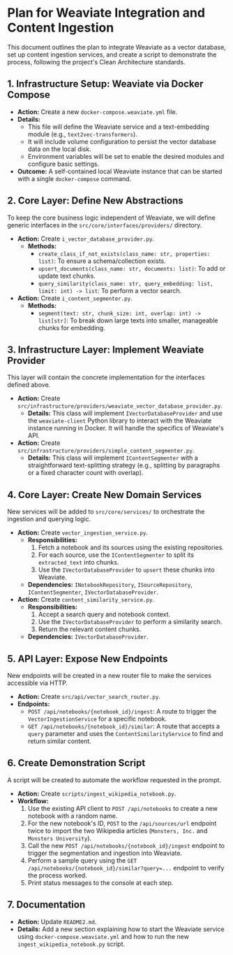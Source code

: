 # Plan for Weaviate Integration and Content Ingestion

This document outlines the plan to integrate Weaviate as a vector database, set up content ingestion services, and create a script to demonstrate the process, following the project's Clean Architecture standards.

## 1. Infrastructure Setup: Weaviate via Docker Compose

-   **Action:** Create a new `docker-compose.weaviate.yml` file.
-   **Details:**
    -   This file will define the Weaviate service and a text-embedding module (e.g., `text2vec-transformers`).
    -   It will include volume configuration to persist the vector database data on the local disk.
    -   Environment variables will be set to enable the desired modules and configure basic settings.
-   **Outcome:** A self-contained local Weaviate instance that can be started with a single `docker-compose` command.

## 2. Core Layer: Define New Abstractions

To keep the core business logic independent of Weaviate, we will define generic interfaces in the `src/core/interfaces/providers/` directory.

-   **Action:** Create `i_vector_database_provider.py`.
    -   **Methods:**
        -   `create_class_if_not_exists(class_name: str, properties: list)`: To ensure a schema/collection exists.
        -   `upsert_documents(class_name: str, documents: list)`: To add or update text chunks.
        -   `query_similarity(class_name: str, query_embedding: list, limit: int) -> list`: To perform a vector search.
-   **Action:** Create `i_content_segmenter.py`.
    -   **Methods:**
        -   `segment(text: str, chunk_size: int, overlap: int) -> list[str]`: To break down large texts into smaller, manageable chunks for embedding.

## 3. Infrastructure Layer: Implement Weaviate Provider

This layer will contain the concrete implementation for the interfaces defined above.

-   **Action:** Create `src/infrastructure/providers/weaviate_vector_database_provider.py`.
    -   **Details:** This class will implement `IVectorDatabaseProvider` and use the `weaviate-client` Python library to interact with the Weaviate instance running in Docker. It will handle the specifics of Weaviate's API.
-   **Action:** Create `src/infrastructure/providers/simple_content_segmenter.py`.
    -   **Details:** This class will implement `IContentSegmenter` with a straightforward text-splitting strategy (e.g., splitting by paragraphs or a fixed character count with overlap).

## 4. Core Layer: Create New Domain Services

New services will be added to `src/core/services/` to orchestrate the ingestion and querying logic.

-   **Action:** Create `vector_ingestion_service.py`.
    -   **Responsibilities:**
        1.  Fetch a notebook and its sources using the existing repositories.
        2.  For each source, use the `IContentSegmenter` to split its `extracted_text` into chunks.
        3.  Use the `IVectorDatabaseProvider` to `upsert` these chunks into Weaviate.
    -   **Dependencies:** `INotebookRepository`, `ISourceRepository`, `IContentSegmenter`, `IVectorDatabaseProvider`.
-   **Action:** Create `content_similarity_service.py`.
    -   **Responsibilities:**
        1.  Accept a search query and notebook context.
        2.  Use the `IVectorDatabaseProvider` to perform a similarity search.
        3.  Return the relevant content chunks.
    -   **Dependencies:** `IVectorDatabaseProvider`.

## 5. API Layer: Expose New Endpoints

New endpoints will be created in a new router file to make the services accessible via HTTP.

-   **Action:** Create `src/api/vector_search_router.py`.
-   **Endpoints:**
    -   `POST /api/notebooks/{notebook_id}/ingest`: A route to trigger the `VectorIngestionService` for a specific notebook.
    -   `GET /api/notebooks/{notebook_id}/similar`: A route that accepts a `query` parameter and uses the `ContentSimilarityService` to find and return similar content.

## 6. Create Demonstration Script

A script will be created to automate the workflow requested in the prompt.

-   **Action:** Create `scripts/ingest_wikipedia_notebook.py`.
-   **Workflow:**
    1.  Use the existing API client to `POST /api/notebooks` to create a new notebook with a random name.
    2.  For the new notebook's ID, `POST` to the `/api/sources/url` endpoint twice to import the two Wikipedia articles (`Monsters, Inc.` and `Monsters University`).
    3.  Call the new `POST /api/notebooks/{notebook_id}/ingest` endpoint to trigger the segmentation and ingestion into Weaviate.
    4.  Perform a sample query using the `GET /api/notebooks/{notebook_id}/similar?query=...` endpoint to verify the process worked.
    5.  Print status messages to the console at each step.

## 7. Documentation

-   **Action:** Update `README2.md`.
-   **Details:** Add a new section explaining how to start the Weaviate service using `docker-compose.weaviate.yml` and how to run the new `ingest_wikipedia_notebook.py` script.
